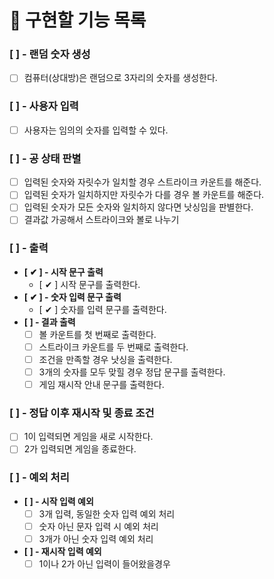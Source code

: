 # 🎯 구현할 기능 목록

### [  ] - 랜덤 숫자 생성

- [  ] 컴퓨터(상대방)은 랜덤으로 3자리의 숫자를 생성한다.

### [  ] - 사용자 입력

- [  ] 사용자는 임의의 숫자를 입력할 수 있다.

### [  ] - 공 상태 판별

- [  ] 입력된 숫자와 자릿수가 일치할 경우 스트라이크 카운트를 해준다.
- [  ] 입력된 숫자가 일치하지만 자릿수가 다를 경우 볼 카운트를 해준다.
- [  ] 입력된 숫자가 모든 숫자와 일치하지 않다면 낫싱임을 판별한다.
- [  ] 결과값 가공해서 스트라이크와 볼로 나누기

### [  ] - 출력
- **[ ✔ ] - 시작 문구 출력**
    - [ ✔ ] 시작 문구를 출력한다.
- **[ ✔ ] - 숫자 입력 문구 출력**
    - [ ✔ ] 숫자를 입력 문구를 출력한다.
- **[  ] - 결과 출력**
    - [  ] 볼 카운트를 첫 번째로 출력한다.
    - [  ] 스트라이크 카운트를 두 번째로 출력한다.
    - [  ] 조건을 만족할 경우 낫싱을 출력한다.
    - [  ] 3개의 숫자를 모두 맞힐 경우 정답 문구를 출력한다.
    - [  ] 게임 재시작 안내 문구를 출력한다.

### [  ] - 정답 이후 재시작 및 종료 조건
- [  ] 1이 입력되면 게임을 새로 시작한다.
- [  ] 2가 입력되면 게임을 종료한다.

### [  ] - 예외 처리

- **[  ] - 시작 입력 예외**
    - [  ] 3개 입력, 동일한 숫자 입력 예외 처리
    - [  ] 숫자 아닌 문자 입력 시 예외 처리
    - [  ] 3개가 아닌 숫자 입력 예외 처리
- **[  ] - 재시작 입력 예외**
    - [  ] 1이나 2가 아닌 입력이 들어왔을경우